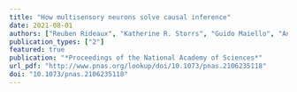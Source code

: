 ```yaml
---
title: "How multisensory neurons solve causal inference"
date: 2021-08-01
authors: ["Reuben Rideaux", "Katherine R. Storrs", "Guido Maiello", "Andrew E. Welchman"]
publication_types: ["2"]
featured: true
publication: "*Proceedings of the National Academy of Sciences*"
url_pdf: "http://www.pnas.org/lookup/doi/10.1073/pnas.2106235118"
doi: "10.1073/pnas.2106235118"
---
```


